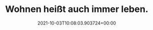 ---
date: '2021-10-03T10:08:03.903724+00:00'
found_at: '2014-12-29'
found_url: http://www.hypovereinsbank.de/portal?view=/de/privatkunden/lebensereignisse.jsp
title: Wohnen heißt auch immer leben.
---